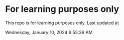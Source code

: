 # For learning purposes only
This repo is for learning purposes only.
Last updated at

Wednesday, January 10, 2024 6:55:39 AM

